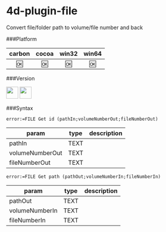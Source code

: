 # 4d-plugin-file
Convert file/folder path to volume/file number and back

###Platform

| carbon | cocoa | win32 | win64 |
|:------:|:-----:|:---------:|:---------:|
|🆗|🆗|🆗|🆗|

###Version

<img src="https://cloud.githubusercontent.com/assets/1725068/18940649/21945000-8645-11e6-86ed-4a0f800e5a73.png" width="32" height="32" /> <img src="https://cloud.githubusercontent.com/assets/1725068/18940648/2192ddba-8645-11e6-864d-6d5692d55717.png" width="32" height="32" />

###Syntax

```
error:=FILE Get id (pathIn;volumeNumberOut;fileNumberOut)
```

param|type|description
------------|------|----
pathIn|TEXT|
volumeNumberOut|TEXT|
fileNumberOut|TEXT|

```
error:=FILE Get path (pathOut;volumeNumberIn;fileNumberIn)
```

param|type|description
------------|------|----
pathOut|TEXT|
volumeNumberIn|TEXT|
fileNumberIn|TEXT|
